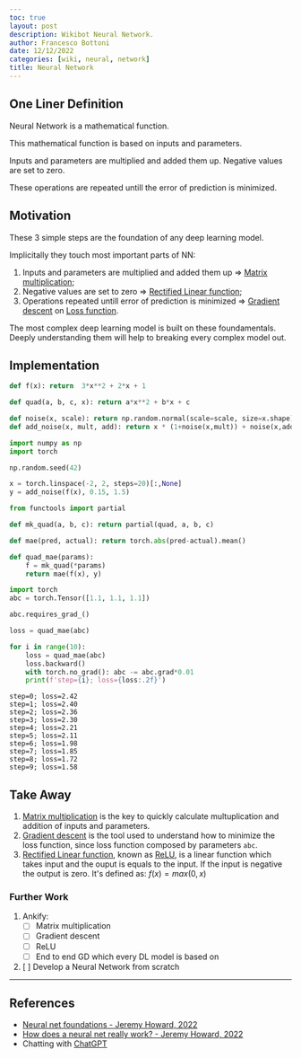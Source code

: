 ```yaml
---
toc: true
layout: post
description: Wikibot Neural Network.
author: Francesco Bottoni
date: 12/12/2022
categories: [wiki, neural, network]
title: Neural Network
---
```


## One Liner Definition
Neural Network is a mathematical function. 

This mathematical function is based on inputs and parameters.

Inputs and parameters are multiplied and added them up. Negative values are set to zero.

These operations are repeated untill the error of prediction is minimized.

## Motivation

These 3 simple steps are the foundation of any deep learning model.

Implicitally they touch most important parts of NN:
1. Inputs and parameters are multiplied and added them up => [Matrix multiplication]();
2. Negative values are set to zero => [Rectified Linear function]();
3. Operations repeated untill error of prediction is minimized => [Gradient descent]() on [Loss function]().

The most complex deep learning model is built on these foundamentals. Deeply understanding them will help to breaking every complex model out.

## Implementation


```python
def f(x): return  3*x**2 + 2*x + 1
```


```python
def quad(a, b, c, x): return a*x**2 + b*x + c
```


```python
def noise(x, scale): return np.random.normal(scale=scale, size=x.shape)
def add_noise(x, mult, add): return x * (1+noise(x,mult)) + noise(x,add)
```


```python
import numpy as np
import torch

np.random.seed(42)

x = torch.linspace(-2, 2, steps=20)[:,None]
y = add_noise(f(x), 0.15, 1.5)
```


```python
from functools import partial

def mk_quad(a, b, c): return partial(quad, a, b, c)
```


```python
def mae(pred, actual): return torch.abs(pred-actual).mean()
```


```python
def quad_mae(params):
    f = mk_quad(*params)
    return mae(f(x), y)
```


```python
import torch
abc = torch.Tensor([1.1, 1.1, 1.1])
```


```python
abc.requires_grad_()

loss = quad_mae(abc)
```


```python
for i in range(10):
    loss = quad_mae(abc)
    loss.backward()
    with torch.no_grad(): abc -= abc.grad*0.01
    print(f'step={i}; loss={loss:.2f}')
```

    step=0; loss=2.42
    step=1; loss=2.40
    step=2; loss=2.36
    step=3; loss=2.30
    step=4; loss=2.21
    step=5; loss=2.11
    step=6; loss=1.98
    step=7; loss=1.85
    step=8; loss=1.72
    step=9; loss=1.58


## Take Away

1. [Matrix multiplication]() is the key to quickly calculate multuplication and addition of inputs and parameters.
2. [Gradient descent]() is the tool used to understand how to minimize the loss function, since loss function composed by parameters ``abc``.
3. [Rectified Linear function](), known as [ReLU](), is a linear function which takes input and the ouput is equals to the input. If the input is negative the output is zero. It's defined as: $f(x) = max(0, x)$

### Further Work
1. Ankify:
    - [ ] Matrix multiplication
    - [ ] Gradient descent
    - [ ] ReLU
    - [ ] End to end GD which every DL model is based on
2. [ ] Develop a Neural Network from scratch

---
## References
- [Neural net foundations - Jeremy Howard, 2022](https://course.fast.ai/Lessons/lesson3.html)
- [How does a neural net really work? - Jeremy Howard, 2022](https://www.kaggle.com/code/jhoward/how-does-a-neural-net-really-work)
- Chatting with [ChatGPT](https://chat.openai.com/)
